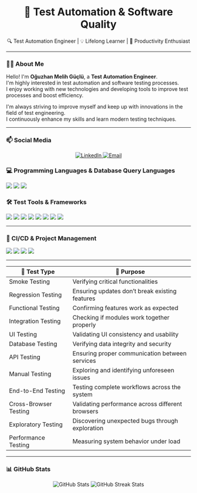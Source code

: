 <h1 align="center">🚀 Test Automation & Software Quality</h1>

<p align="center">
🔍 Test Automation Engineer | 💡 Lifelong Learner | 🚀 Productivity Enthusiast
</p>

---

### 🙋‍♂️ About Me

Hello! I'm **Oğuzhan Melih Güçlü**, a **Test Automation Engineer**.  
I'm highly interested in test automation and software testing processes.  
I enjoy working with new technologies and developing tools to improve test processes and boost efficiency.  

I'm always striving to improve myself and keep up with innovations in the field of test engineering.  
I continuously enhance my skills and learn modern testing techniques.

---

### 📫 Social Media

<p align="center">
  <a href="https://www.linkedin.com/in/oguzhanmelihguclu" target="_blank">
    <img src="https://img.shields.io/badge/LinkedIn-blue?logo=linkedin&style=for-the-badge" alt="LinkedIn">
  </a>
  <a href="mailto:oguzhanmguclu@gmail.com" target="_blank">
    <img src="https://img.shields.io/badge/Email-D14836?style=for-the-badge&logo=gmail&logoColor=white" alt="Email">
  </a>
</p>


<h3>💻 Programming Languages & Database Query Languages</h3>
<p>
  <img src="https://img.shields.io/badge/Java-007396?style=for-the-badge&logo=java&logoColor=white" />
  <img src="https://img.shields.io/badge/HTML-E34F26?style=for-the-badge&logo=html5&logoColor=white" />
  <img src="https://img.shields.io/badge/SQL-4479A1?style=for-the-badge&logo=mysql&logoColor=white" />
</p>



<h3>🛠️ Test Tools & Frameworks</h3>
<p>
  <img src="https://img.shields.io/badge/Selenium-43B02A?style=for-the-badge&logo=selenium&logoColor=white" />
  <img src="https://img.shields.io/badge/Postman-FF6C37?style=for-the-badge&logo=postman&logoColor=white" />
  <img src="https://img.shields.io/badge/Playwright-45BA63?style=for-the-badge&logo=playwright&logoColor=white" />
  <img src="https://img.shields.io/badge/Appium-00A4EF?style=for-the-badge&logo=appium&logoColor=white" />
  <img src="https://img.shields.io/badge/Karate-4B4B4B?style=for-the-badge&logo=karate&logoColor=white" />
  <img src="https://img.shields.io/badge/Cucumber-23D96C?style=for-the-badge&logo=cucumber&logoColor=white" />
  <img src="https://img.shields.io/badge/JUnit-25A162?style=for-the-badge&logo=junit5&logoColor=white" />
  <img src="https://img.shields.io/badge/TestNG-F36336?style=for-the-badge&logo=testng&logoColor=white" />
</p>

---

<h3>🔧 CI/CD & Project Management</h3>
<p>
  <img src="https://img.shields.io/badge/Maven-C71A36?style=for-the-badge&logo=apachemaven&logoColor=white" />
  <img src="https://img.shields.io/badge/Jenkins-D24939?style=for-the-badge&logo=jenkins&logoColor=white" />
  <img src="https://img.shields.io/badge/GitHub-181717?style=for-the-badge&logo=github&logoColor=white" />
  <img src="https://img.shields.io/badge/Jira-0052CC?style=for-the-badge&logo=jira&logoColor=white" />
</p>

---

| 🚀 Test Type | 🎯 Purpose |  
|-------------|------------|  
| Smoke Testing | Verifying critical functionalities |  
| Regression Testing | Ensuring updates don’t break existing features |  
| Functional Testing | Confirming features work as expected |  
| Integration Testing | Checking if modules work together properly |  
| UI Testing | Validating UI consistency and usability |  
| Database Testing | Verifying data integrity and security |  
| API Testing | Ensuring proper communication between services |  
| Manual Testing | Exploring and identifying unforeseen issues |  
| End-to-End Testing | Testing complete workflows across the system |  
| Cross-Browser Testing | Validating performance across different browsers |  
| Exploratory Testing | Discovering unexpected bugs through exploration |  
| Performance Testing | Measuring system behavior under load |

---

### 📊 GitHub Stats
<p align="center">
  <img src="https://github-readme-stats.vercel.app/api?username=oguzhanmelihguclu&show_icons=true&theme=radical" alt="GitHub Stats" />
  <img src="https://github-readme-streak-stats.herokuapp.com/?user=oguzhanmelihguclu&theme=radical" alt="GitHub Streak Stats" />
</p>
